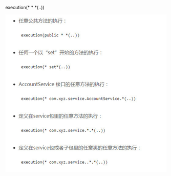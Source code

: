 

execution(* * *(..))


![](https://github.com/fumeidonga/markdownPic/blob/master/designmodel/asceptj.jpg?raw=true)













